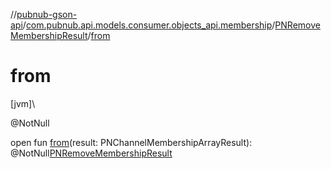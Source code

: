 //[pubnub-gson-api](../../../index.md)/[com.pubnub.api.models.consumer.objects_api.membership](../index.md)/[PNRemoveMembershipResult](index.md)/[from](from.md)

# from

[jvm]\

@NotNull

open fun [from](from.md)(result: PNChannelMembershipArrayResult): @NotNull[PNRemoveMembershipResult](index.md)
